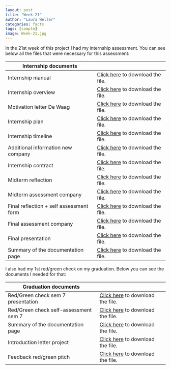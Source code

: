 ```yaml
---
layout: post
title: "Week 21"
author: "Laura Weller"
categories: facts
tags: [sample]
image: Week-21.jpg
---
```


In the 21st week of this project I had my internship assessment. You can see below all the files that were necessary for this assessment:

|Internship documents| |
|----------|----------| 
|Internship manual| [Click here](../../assets/nonimg/internship-info-manual.pdf) to download the file.|
|Internship overview| [Click here](../../assets/nonimg/internship-info-overview.pdf) to download the file.|
|Motivation letter De Waag| [Click here](../../assets/nonimg/internship-info-motivation-letter.pdf) to download the file.|
|Internship plan| [Click here](../../assets/nonimg/internship-info-plan.pdf) to download the file.|
|Internship timeline| [Click here](../../assets/nonimg/internship-info-timeline.png) to download the file.|
|Additional information new company| [Click here](../../assets/nonimg/internship-info-new-company.pdf) to download the file.|
|Internship contract| [Click here](../../assets/nonimg/internship-info-contract.pdf) to download the file.|
|Midterm reflection| [Click here](../../assets/nonimg/internship-info-midterm-reflection.pdf) to download the file.|
|Midterm assessment company| [Click here](../../assets/nonimg/internship-info-midterm-assessment.pdf) to download the file.|
|Final reflection + self assessment form| [Click here](../../assets/nonimg/internship-info-self-assessment-form.pdf) to download the file.|
|Final assessment company| [Click here](../../assets/nonimg/internship-info-final-assessment.pdf) to download the file.|
|Final presentation| [Click here](../../assets/nonimg/internship-info-final-presentation.pptx) to download the file.|
|Summary of the documentation page| [Click here](../../assets/nonimg/internship-info-summary-of-documentation.pdf) to download the file.|

I also had my 1st red/green check on my graduation. Below you can see the documents I needed for that:

|Graduation documents| |
|----------|----------| 
|Red/Green check sem 7 presentation| [Click here](../../assets/nonimg/graduation-info-presentation-redgreen-check-sem7.pptx) to download the file.|
|Red/Green check self-assessment sem 7| [Click here](../../assets/nonimg/graduation-info-self-assessment-form.pdf) to download the file.|
|Summary of the documentation page| [Click here](../../assets/nonimg/internship-info-summary-of-documentation.pdf) to download the file.|
|Introduction letter project| [Click here](../../assets/nonimg/graduation-introduction-letter-sem7.pdf) to download the file.|
|Feedback red/green pitch| [Click here](../../assets/nonimg/graduation-info-feedback.pdf) to download the file.|
